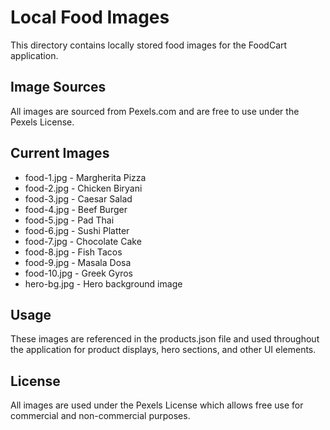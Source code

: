 # Local Food Images

This directory contains locally stored food images for the FoodCart application.

## Image Sources
All images are sourced from Pexels.com and are free to use under the Pexels License.

## Current Images
- food-1.jpg - Margherita Pizza
- food-2.jpg - Chicken Biryani  
- food-3.jpg - Caesar Salad
- food-4.jpg - Beef Burger
- food-5.jpg - Pad Thai
- food-6.jpg - Sushi Platter
- food-7.jpg - Chocolate Cake
- food-8.jpg - Fish Tacos
- food-9.jpg - Masala Dosa
- food-10.jpg - Greek Gyros
- hero-bg.jpg - Hero background image

## Usage
These images are referenced in the products.json file and used throughout the application for product displays, hero sections, and other UI elements.

## License
All images are used under the Pexels License which allows free use for commercial and non-commercial purposes.